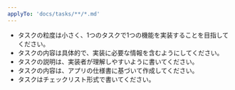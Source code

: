 ```yaml
---
applyTo: 'docs/tasks/**/*.md'
---
```


- タスクの粒度は小さく、1つのタスクで1つの機能を実装することを目指してください。
- タスクの内容は具体的で、実装に必要な情報を含むようにしてください。
- タスクの説明は、実装者が理解しやすいように書いてください。
- タスクの内容は、アプリの仕様書に基づいて作成してください。
- タスクはチェックリスト形式で書いてください。